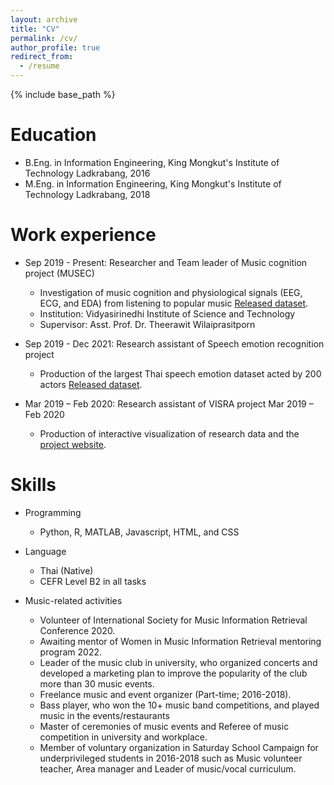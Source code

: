 ```yaml
---
layout: archive
title: "CV"
permalink: /cv/
author_profile: true
redirect_from:
  - /resume
---
```


{% include base_path %}

Education
======
* B.Eng. in Information Engineering, King Mongkut's Institute of Technology Ladkrabang, 2016
* M.Eng. in Information Engineering, King Mongkut's Institute of Technology Ladkrabang, 2018
<!-- * Ph.D in Version Control Theory, GitHub University, 2018 (expected) -->

Work experience
======
* Sep 2019 - Present: Researcher and Team leader of Music cognition project (MUSEC)
  * Investigation of music cognition and physiological signals (EEG, ECG, and EDA) from listening to popular music [Released dataset](https://github.com/IoBT-VISTEC/MUSEC).
  * Institution: Vidyasirinedhi Institute of Science and Technology
  * Supervisor: Asst. Prof. Dr. Theerawit Wilaiprasitporn

* Sep 2019 - Dec 2021: Research assistant of Speech emotion recognition project
  * Production of the largest Thai speech emotion dataset acted by 200 actors [Released dataset](https://github.com/vistec-AI/dataset-releases/releases/tag/v1).

* Mar 2019 – Feb 2020: Research assistant of VISRA project Mar 2019 – Feb 2020 
  * Production of interactive visualization of research data and the [project website](https://visra.vistec.ac.th).
  
Skills
======
* Programming
  * Python, R, MATLAB, Javascript, HTML, and CSS
* Language 
  * Thai (Native)
  * CEFR Level B2 in all tasks

* Music-related activities
  * Volunteer of International Society for Music Information Retrieval Conference 2020.
  * Awaiting mentor of Women in Music Information Retrieval mentoring program 2022.
  * Leader of the music club in university, who organized concerts and developed a marketing plan to improve the popularity of the club more than 30 music events.
  * Freelance music and event organizer (Part-time; 2016-2018).
  * Bass player, who won the 10+ music band competitions, and played music in the events/restaurants 
  * Master of ceremonies of music events and Referee of music competition in university and workplace.
  * Member of voluntary organization in Saturday School Campaign for underprivileged students in 2016-2018 such as Music volunteer teacher, Area manager and Leader of music/vocal curriculum.
<!-- 
Publications
======
  <ul>{% for post in site.publications %}
    {% include archive-single-cv.html %}
  {% endfor %}</ul>
  
Talks
======
  <ul>{% for post in site.talks %}
    {% include archive-single-talk-cv.html %}
  {% endfor %}</ul>
  
Teaching
======
  <ul>{% for post in site.teaching %}
    {% include archive-single-cv.html %}
  {% endfor %}</ul>
  
Service and leadership
======
* Currently signed in to 43 different slack teams -->
